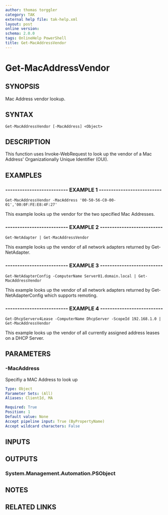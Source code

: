 ```yaml
---
author: thomas torggler
category: TAK
external help file: tak-help.xml
layout: post
online version: 
schema: 2.0.0
tags: OnlineHelp PowerShell
title: Get-MacAddressVendor
---
```


# Get-MacAddressVendor

## SYNOPSIS
Mac Address vendor lookup.

## SYNTAX

```
Get-MacAddressVendor [-MacAddress] <Object>
```

## DESCRIPTION
This function uses Invoke-WebRequest to look up the vendor of a Mac Address' Organizationally Unique Identifier (OUI).

## EXAMPLES

### -------------------------- EXAMPLE 1 --------------------------
```
Get-MacAddressVendor -MacAddress '00-50-56-C0-00-01','00:0F:FE:E8:4F:27'
```

This example looks up the vendor for the two specified Mac Addresses.

### -------------------------- EXAMPLE 2 --------------------------
```
Get-NetAdapter | Get-MacAddressVendor
```

This example looks up the vendor of all network adapters returned by Get-NetAdapter.

### -------------------------- EXAMPLE 3 --------------------------
```
Get-NetAdapterConfig -ComputerName Server01.domain.local | Get-MacAddressVendor
```

This example looks up the vendor of all network adapters returned by Get-NetAdapterConfig which supports remoting.

### -------------------------- EXAMPLE 4 --------------------------
```
Get-DhcpServerv4Lease -ComputerName DhcpServer -ScopeId 192.168.1.0 | Get-MacAddressVendor
```

This example looks up the vendor of all currently assigned address leases on a DHCP Server.

## PARAMETERS

### -MacAddress
Specifiy a MAC Address to look up

```yaml
Type: Object
Parameter Sets: (All)
Aliases: ClientId, MA

Required: True
Position: 1
Default value: None
Accept pipeline input: True (ByPropertyName)
Accept wildcard characters: False
```

## INPUTS

## OUTPUTS

### System.Management.Automation.PSObject

## NOTES

## RELATED LINKS


